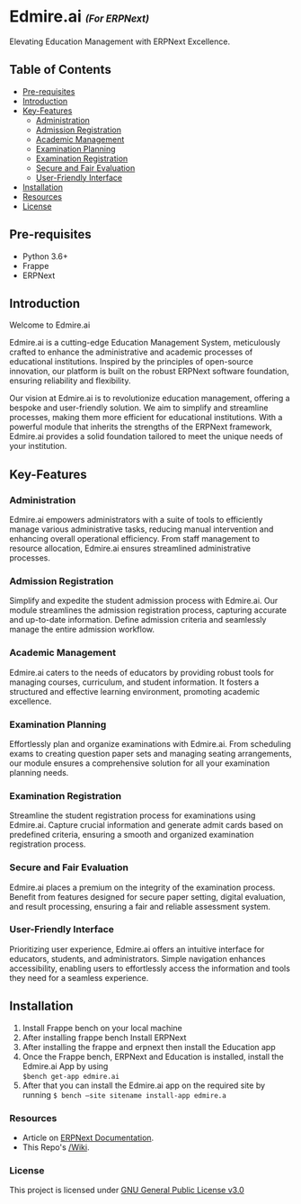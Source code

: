 # Edmire.ai <span style="font-size: 0.6em; font-style: italic">(For ERPNext)</span>

 Elevating Education Management with ERPNext Excellence.

## Table of Contents
 - [Pre-requisites](#pre-requisites)
 - [Introduction](#introduction)
 - [Key-Features](#Key-Features)
    - [Administration](#Administration)
    - [Admission Registration](#Admission-Registration)
    - [Academic Management](#Academic-Management)
    - [Examination Planning](#Examination-Planning)
    - [Examination Registration](#Examination-Registration)
    - [Secure and Fair Evaluation](#Secure-and-Fair-Evaluation)
    - [User-Friendly Interface](#User-Friendly-Interface)
  - [Installation](#Installation)
  - [Resources](#resources)
  - [License](#license)


## Pre-requisites
* Python 3.6+
* Frappe
* ERPNext


## Introduction
Welcome to Edmire.ai

Edmire.ai is a cutting-edge Education Management System, meticulously crafted to enhance the administrative and academic processes of educational institutions. Inspired by the principles of open-source innovation, our platform is built on the robust ERPNext software foundation, ensuring reliability and flexibility.

Our vision at Edmire.ai is to revolutionize education management, offering a bespoke and user-friendly solution. We aim to simplify and streamline processes, making them more efficient for educational institutions. With a powerful module that inherits the strengths of the ERPNext framework, Edmire.ai provides a solid foundation tailored to meet the unique needs of your institution.


## Key-Features

### Administration
Edmire.ai empowers administrators with a suite of tools to efficiently manage various administrative tasks, reducing manual intervention and enhancing overall operational efficiency. From staff management to resource allocation, Edmire.ai ensures streamlined administrative processes.

### Admission Registration
Simplify and expedite the student admission process with Edmire.ai. Our module streamlines the admission registration process, capturing accurate and up-to-date information. Define admission criteria and seamlessly manage the entire admission workflow.

### Academic Management
Edmire.ai caters to the needs of educators by providing robust tools for managing courses, curriculum, and student information. It fosters a structured and effective learning environment, promoting academic excellence.

### Examination Planning
Effortlessly plan and organize examinations with Edmire.ai. From scheduling exams to creating question paper sets and managing seating arrangements, our module ensures a comprehensive solution for all your examination planning needs.

### Examination Registration
Streamline the student registration process for examinations using Edmire.ai. Capture crucial information and generate admit cards based on predefined criteria, ensuring a smooth and organized examination registration process.

### Secure and Fair Evaluation
 Edmire.ai places a premium on the integrity of the examination process. Benefit from features designed for secure paper setting, digital evaluation, and result processing, ensuring a fair and reliable assessment system.
 
### User-Friendly Interface
 Prioritizing user experience, Edmire.ai offers an intuitive interface for educators, students, and administrators. Simple navigation enhances accessibility, enabling users to effortlessly access the information and tools they need for a seamless experience.


## Installation

1. Install Frappe bench on your local machine 
2. After installing frappe bench Install ERPNext
3. After installing the frappe and erpnext then install the Education app
4. Once the Frappe bench, ERPNext and Education is installed, install the Edmire.ai App by using  
        ```
               $bench get-app edmire.ai
        ```
6. After that you can install the Edmire.ai app on the required site by running
        ```
              $ bench –site sitename install-app edmire.a
        ```



### Resources

* Article on [ERPNext Documentation](https://docs.erpnext.com/docs/user/manual/en/setting-up/articles/integrating-erpnext-with-biometric-attendance-devices).
* This Repo's [/Wiki](https://github.com/frappe/biometric-attendance-sync-tool/wiki).

### License

This project is licensed under [GNU General Public License v3.0](LICENSE)
